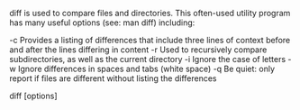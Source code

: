 diff is used to compare files and directories. This often-used utility program has many useful options (see: man diff) including:

-c
Provides a listing of differences that include three lines of context before and after the lines differing in content
-r Used to recursively compare subdirectories, as well as the current directory
-i Ignore the case of letters
-w Ignore differences in spaces and tabs (white space)
-q Be quiet: only report if files are different without listing the differences

diff [options] <filename1> <filename2>
